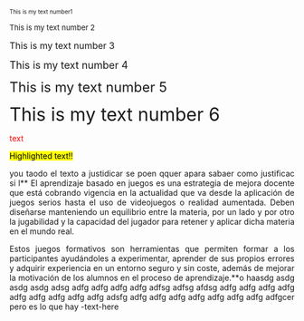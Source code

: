 <font size="1"> This is my text number1</font>

 <font size="2"> This is my text number 2 </font>

 <font size="3"> This is my text number 3</font>

 <font size="4"> This is my text number 4</font>

 <font size="5"> This is my text number 5</font>

 <font size="6"> This is my text number 6</font>

<span style="color: red;">text</span>

<style>
mark {
  background-color: yellow;
  color: black;
}
</style>

<mark>Highlighted text!!</mark>

 <div style="text-align: justify"> you taodo el texto a justidicar se poen qquer apara sabaer como justificac si l**
El aprendizaje basado en juegos es una estrategia de mejora docente que está cobrando vigencia en la actualidad que va desde la aplicación de juegos serios hasta el uso de videojuegos o realidad aumentada. Deben diseñarse manteniendo un equilibrio entre la materia, por un lado y por otro la jugabilidad y la capacidad del jugador para retener y aplicar dicha materia en el mundo real.

Estos juegos formativos son herramientas que permiten formar a los participantes ayudándoles a experimentar, aprender de sus propios errores y adquirir experiencia en un entorno seguro y sin coste, además de mejorar la motivación de los alumnos en el proceso de aprendizaje.**o haasdg asdg asdg asdg adsg adfg adfg adfg adfg adfsg adfsg afdsg adfg adfg adfg adfg adfg adfg adfg adfg adfg adsfg adfg adfg adfg adfg adfg adfg adfg adfgcer
 pero es lo que hay -text-here </div>
